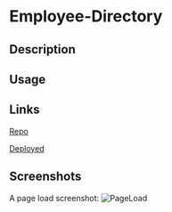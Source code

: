 # Employee-Directory

## Description



## Usage


## Links

[Repo](https://github.com/kelsie51/Employee-Directory)

[Deployed](https://kelsie51.github.io/Employee-Directory/)

## Screenshots

A page load screenshot:
![PageLoad](image.jpg)
